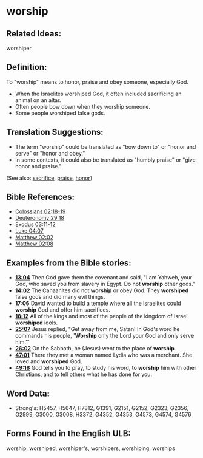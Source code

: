 # worship

## Related Ideas:

worshiper

## Definition:

To "worship" means to honor, praise and obey someone, especially God.

* When the Israelites worshiped God, it often included sacrificing an animal on an altar.
* Often people bow down when they worship someone.
* Some people worshiped false gods.

## Translation Suggestions:

* The term "worship" could be translated as "bow down to" or "honor and serve" or "honor and obey."
* In some contexts, it could also be translated as "humbly praise" or "give honor and praise."

(See also: [sacrifice](../other/sacrifice.md), [praise](../other/praise.md), [honor](../kt/honor.md))

## Bible References:

* [Colossians 02:18-19](rc://en/tn/help/col/02/18)
* [Deuteronomy 29:18](rc://en/tn/help/deu/29/18)
* [Exodus 03:11-12](rc://en/tn/help/exo/03/11)
* [Luke 04:07](rc://en/tn/help/luk/04/07)
* [Matthew 02:02](rc://en/tn/help/mat/02/02)
* [Matthew 02:08](rc://en/tn/help/mat/02/08)

## Examples from the Bible stories:

* __[13:04](rc://en/tn/help/obs/13/04)__ Then God gave them the covenant and said, "I am Yahweh, your God, who saved you from slavery in Egypt. Do not __worship__ other gods."
* __[14:02](rc://en/tn/help/obs/14/02)__ The Canaanites did not __worship__ or obey God. They __worshiped__ false gods and did many evil things.
* __[17:06](rc://en/tn/help/obs/17/06)__ David wanted to build a temple where all the Israelites could __worship__ God and offer him sacrifices.
* __[18:12](rc://en/tn/help/obs/18/12)__ All of the kings and most of the people of the kingdom of Israel __worshiped__ idols.
* __[25:07](rc://en/tn/help/obs/25/07)__ Jesus replied, "Get away from me, Satan! In God's word he commands his people, '__Worship__ only the Lord your God and only serve him.'"
* __[26:02](rc://en/tn/help/obs/26/02)__ On the Sabbath, he (Jesus) went to the place of __worship__.
* __[47:01](rc://en/tn/help/obs/47/01)__ There they met a woman named Lydia who was a merchant. She loved and __worshiped__ God.
* __[49:18](rc://en/tn/help/obs/49/18)__ God tells you to pray, to study his word, to __worship__ him with other Christians, and to tell others what he has done for you.

## Word Data:

* Strong's: H5457, H5647, H7812, G1391, G2151, G2152, G2323, G2356, G2999, G3000, G3008, H3372, G4352, G4353, G4573, G4574, G4576

## Forms Found in the English ULB:

worship, worshiped, worshiper's, worshipers, worshiping, worships
